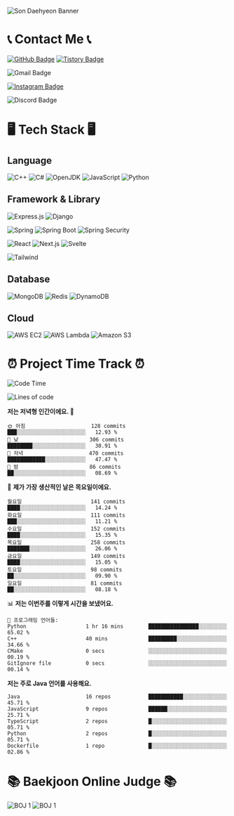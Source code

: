 ![Son Daehyeon Banner](https://capsule-render.vercel.app/api?type=waving&color=0:654ea3,100:eaafc8&height=250&animation=fadeIn&text=Son%20Daehyeon&fontSize=56&fontAlignY=35&fontColor=ffffff)

# 📞 Contact Me 📞

[![GitHub Badge](https://img.shields.io/badge/son--daehyeon-000000?style=for-the-badge&logo=github&logoColor=white)](https://github.com/son-daehyeon)
[![Tistory Badge](https://img.shields.io/badge/sondaehyeon-000000?style=for-the-badge&logo=tistory&logoColor=white)](https://sondaehyeon.tistory.com)

![Gmail Badge](https://img.shields.io/badge/sondaehyeon01@gmail.com-D14836?style=for-the-badge&logo=gmail&logoColor=white)

[![Instagram Badge](https://img.shields.io/badge/son.__.daehyeon-E4405F?style=for-the-badge&logo=instagram&logoColor=white)](https://www.instagram.com/son._.daehyeon/)

![Discord Badge](https://img.shields.io/badge/son__daehyoen-5865F2?style=for-the-badge&logo=discord&logoColor=white)

# 🖥️ Tech Stack 🖥️

## Language

![C++](https://img.shields.io/badge/C++-00599C?style=for-the-badge&logo=c%2B%2B&logoColor=white)
![C#](https://img.shields.io/badge/C%23-512BD4?style=for-the-badge&logo=csharp&logoColor=white)
![OpenJDK](https://img.shields.io/badge/OpenJDK-ED8B00?style=for-the-badge&logo=openjdk&logoColor=white)
![JavaScript](https://img.shields.io/badge/JavaScript-323330?style=for-the-badge&logo=javascript&logoColor=F7DF1E)
![Python](https://img.shields.io/badge/Python-FFD43B?style=for-the-badge&logo=python&logoColor=blue)

## Framework & Library

![Express.js](https://img.shields.io/badge/Express.js-000000?style=for-the-badge&logo=express&logoColor=white)
![Django](https://img.shields.io/badge/Djange-092E20?style=for-the-badge&logo=django&logoColor=white)

![Spring](https://img.shields.io/badge/Spring-6DB33F?style=for-the-badge&logo=spring&logoColor=white)
![Spring Boot](https://img.shields.io/badge/Spring_Boot-F2F4F9?style=for-the-badge&logo=spring-boot)
![Spring Security](https://img.shields.io/badge/Spring_Security-F2F4F9?style=for-the-badge&logo=springsecurity)
 
![React](https://img.shields.io/badge/React-20232A?style=for-the-badge&logo=react&logoColor=61DAFB)
![Next.js](https://img.shields.io/badge/Next.js-000000?style=for-the-badge&logo=next.js&logoColor=white)
![Svelte](https://img.shields.io/badge/Svelte-FF3E00?style=for-the-badge&logo=svelte&logoColor=white)

![Tailwind](https://img.shields.io/badge/Tailwind-06B6D4?style=for-the-badge&logo=tailwindcss&logoColor=white)

## Database
![MongoDB](https://img.shields.io/badge/MongoDB-4EA94B?style=for-the-badge&logo=mongodb&logoColor=white)
![Redis](https://img.shields.io/badge/Redis-DC382D?style=for-the-badge&logo=redis&logoColor=white)
![DynamoDB](https://img.shields.io/badge/Amazon%20Dynamo%20DB-4053D6?style=for-the-badge&logo=amazon%20dynamodb&logoColor=white)

## Cloud
![AWS EC2](https://img.shields.io/badge/AWS%20EC2-FF9900?style=for-the-badge&logo=amazon%20ec2&logoColor=white)
![AWS Lambda](https://img.shields.io/badge/AWS%20Lambda-FF9900?style=for-the-badge&logo=aws%20lambda&logoColor=white)
![Amazon S3](https://img.shields.io/badge/Amazon%20S3-569A31?style=for-the-badge&logo=amazon%20s3&logoColor=white)

# ⏰ Project Time Track ⏰
<!--START_SECTION:waka-->
![Code Time](http://img.shields.io/badge/Code%20Time-264%20hrs%2039%20mins-blue)

![Lines of code](https://img.shields.io/badge/%EC%A0%80%EB%8A%94%20%EC%97%AC%ED%83%9C%EA%B9%8C%EC%A7%80%20-387.0%20thousand%20%EC%A4%84%EC%9D%98%20%EC%BD%94%EB%93%9C%EB%A5%BC%20%EC%9E%91%EC%84%B1%ED%96%88%EC%96%B4%EC%9A%94.-blue)

**저는 저녁형 인간이에요. 🦉** 

```text
🌞 아침                     128 commits         ███░░░░░░░░░░░░░░░░░░░░░░   12.93 % 
🌆 낮　                     306 commits         ████████░░░░░░░░░░░░░░░░░   30.91 % 
🌃 저녁                     470 commits         ████████████░░░░░░░░░░░░░   47.47 % 
🌙 밤　                     86 commits          ██░░░░░░░░░░░░░░░░░░░░░░░   08.69 % 
```
📅 **제가 가장 생산적인 날은 목요일이에요.** 

```text
월요일                      141 commits         ████░░░░░░░░░░░░░░░░░░░░░   14.24 % 
화요일                      111 commits         ███░░░░░░░░░░░░░░░░░░░░░░   11.21 % 
수요일                      152 commits         ████░░░░░░░░░░░░░░░░░░░░░   15.35 % 
목요일                      258 commits         ███████░░░░░░░░░░░░░░░░░░   26.06 % 
금요일                      149 commits         ████░░░░░░░░░░░░░░░░░░░░░   15.05 % 
토요일                      98 commits          ██░░░░░░░░░░░░░░░░░░░░░░░   09.90 % 
일요일                      81 commits          ██░░░░░░░░░░░░░░░░░░░░░░░   08.18 % 
```


📊 **저는 이번주를 이렇게 시간을 보냈어요.** 

```text
💬 프로그래밍 언어들: 
Python                   1 hr 16 mins        ████████████████░░░░░░░░░   65.02 % 
C++                      40 mins             █████████░░░░░░░░░░░░░░░░   34.66 % 
CMake                    0 secs              ░░░░░░░░░░░░░░░░░░░░░░░░░   00.19 % 
GitIgnore file           0 secs              ░░░░░░░░░░░░░░░░░░░░░░░░░   00.14 % 
```

**저는 주로 Java 언어를 사용해요.** 

```text
Java                     16 repos            ███████████░░░░░░░░░░░░░░   45.71 % 
JavaScript               9 repos             ██████░░░░░░░░░░░░░░░░░░░   25.71 % 
TypeScript               2 repos             █░░░░░░░░░░░░░░░░░░░░░░░░   05.71 % 
Python                   2 repos             █░░░░░░░░░░░░░░░░░░░░░░░░   05.71 % 
Dockerfile               1 repo              █░░░░░░░░░░░░░░░░░░░░░░░░   02.86 % 
```




<!--END_SECTION:waka-->

# 📚 Baekjoon Online Judge 📚
![BOJ 1](https://mazandi.herokuapp.com/api?handle=sondaehyeon01)
![BOJ 1](https://mazandi.herokuapp.com/api?handle=kmu_daehyeon)
